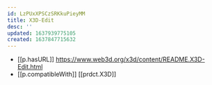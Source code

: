 ```yaml
---
id: LzPUxXPSCzSRKkuPieyMM
title: X3D-Edit
desc: ''
updated: 1637939775105
created: 1637847715632
---
```




- [[p.hasURL]] https://www.web3d.org/x3d/content/README.X3D-Edit.html
- [[p.compatibleWith]] [[prdct.X3D]]
